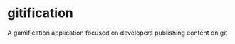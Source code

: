 gitification
============

A gamification application focused on developers publishing content on git